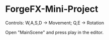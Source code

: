 # ForgeFX-Mini-Project

Controls: W,A,S,D -> Movement; Q,E -> Rotation

Open "MainScene" and press play in the editor.
